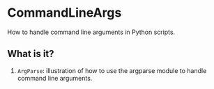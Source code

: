 # CommandLineArgs

How to handle command line arguments in Python scripts.

## What is it?
  1. `ArgParse`: illustration of how to use the argparse module to handle
    command line arguments.
